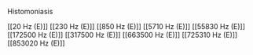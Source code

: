 Histomoniasis

[[20 Hz (E)]]
[[230 Hz (E)]]
[[850 Hz (E)]]
[[5710 Hz (E)]]
[[55830 Hz (E)]]
[[172500 Hz (E)]]
[[317500 Hz (E)]]
[[663500 Hz (E)]]
[[725310 Hz (E)]]
[[853020 Hz (E)]]